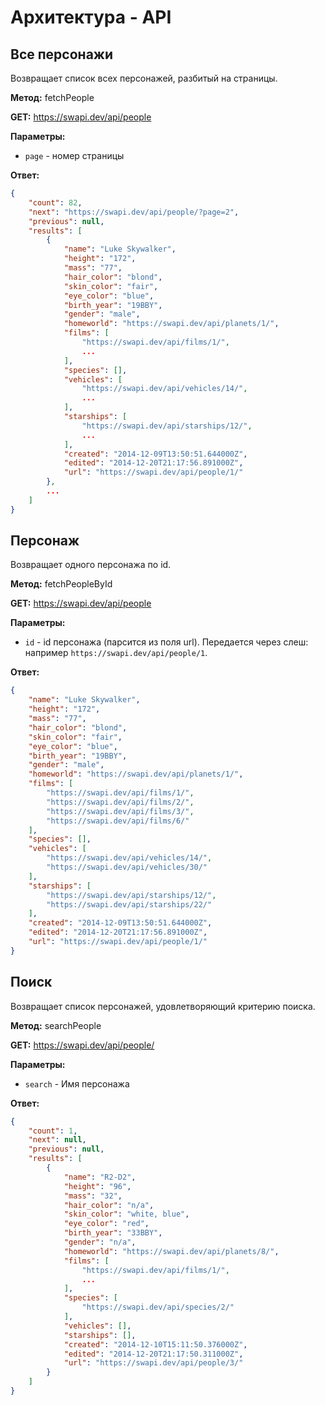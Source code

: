 # Архитектура - API

## Все персонажи

Возвращает список всех персонажей, разбитый на страницы.

**Метод:** fetchPeople

**GET:** https://swapi.dev/api/people

**Параметры:**

- `page` - номер страницы

**Ответ:**

```json
{
    "count": 82, 
    "next": "https://swapi.dev/api/people/?page=2", 
    "previous": null, 
    "results": [
        {
            "name": "Luke Skywalker", 
            "height": "172", 
            "mass": "77", 
            "hair_color": "blond", 
            "skin_color": "fair", 
            "eye_color": "blue", 
            "birth_year": "19BBY", 
            "gender": "male", 
            "homeworld": "https://swapi.dev/api/planets/1/", 
            "films": [
                "https://swapi.dev/api/films/1/", 
                ...
            ], 
            "species": [], 
            "vehicles": [
                "https://swapi.dev/api/vehicles/14/", 
                ...
            ], 
            "starships": [
                "https://swapi.dev/api/starships/12/", 
                ...
            ], 
            "created": "2014-12-09T13:50:51.644000Z", 
            "edited": "2014-12-20T21:17:56.891000Z", 
            "url": "https://swapi.dev/api/people/1/"
        }, 
        ...
    ]
}
```

## Персонаж

Возвращает одного персонажа по id.

**Метод:** fetchPeopleById

**GET:** https://swapi.dev/api/people

**Параметры:**

- `id` - id персонажа (парсится из поля url). Передается через слеш: например `https://swapi.dev/api/people/1`.

**Ответ:**

```json
{
    "name": "Luke Skywalker", 
    "height": "172", 
    "mass": "77", 
    "hair_color": "blond", 
    "skin_color": "fair", 
    "eye_color": "blue", 
    "birth_year": "19BBY", 
    "gender": "male", 
    "homeworld": "https://swapi.dev/api/planets/1/", 
    "films": [
        "https://swapi.dev/api/films/1/", 
        "https://swapi.dev/api/films/2/", 
        "https://swapi.dev/api/films/3/", 
        "https://swapi.dev/api/films/6/"
    ], 
    "species": [], 
    "vehicles": [
        "https://swapi.dev/api/vehicles/14/", 
        "https://swapi.dev/api/vehicles/30/"
    ], 
    "starships": [
        "https://swapi.dev/api/starships/12/", 
        "https://swapi.dev/api/starships/22/"
    ], 
    "created": "2014-12-09T13:50:51.644000Z", 
    "edited": "2014-12-20T21:17:56.891000Z", 
    "url": "https://swapi.dev/api/people/1/"
}
```

## Поиск

Возвращает список персонажей, удовлетворяющий критерию поиска.

**Метод:** searchPeople

**GET:** https://swapi.dev/api/people/

**Параметры:**

- `search` - Имя персонажа

**Ответ:**

```json
{
    "count": 1, 
    "next": null, 
    "previous": null, 
    "results": [
        {
            "name": "R2-D2", 
            "height": "96", 
            "mass": "32", 
            "hair_color": "n/a", 
            "skin_color": "white, blue", 
            "eye_color": "red", 
            "birth_year": "33BBY", 
            "gender": "n/a", 
            "homeworld": "https://swapi.dev/api/planets/8/", 
            "films": [
                "https://swapi.dev/api/films/1/", 
                ...
            ], 
            "species": [
                "https://swapi.dev/api/species/2/"
            ], 
            "vehicles": [], 
            "starships": [], 
            "created": "2014-12-10T15:11:50.376000Z", 
            "edited": "2014-12-20T21:17:50.311000Z", 
            "url": "https://swapi.dev/api/people/3/"
        }
    ]
}
```